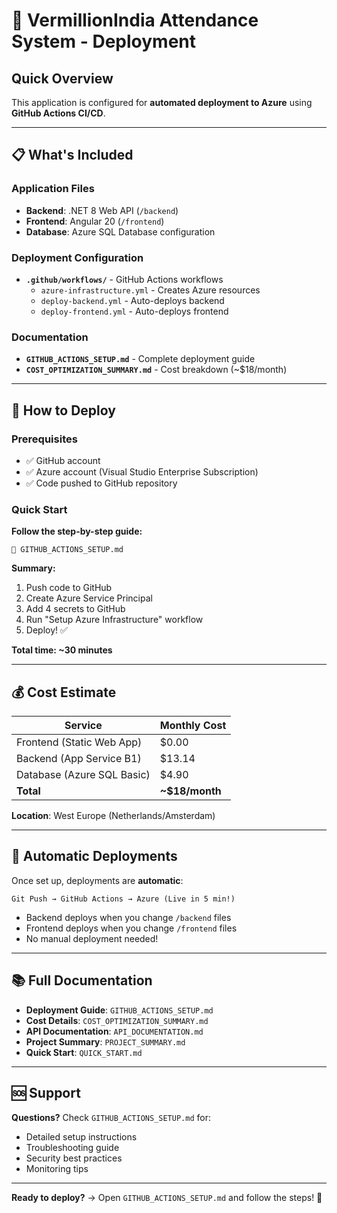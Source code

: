 # 🚀 VermillionIndia Attendance System - Deployment

## Quick Overview

This application is configured for **automated deployment to Azure** using **GitHub Actions CI/CD**.

---

## 📋 What's Included

### Application Files
- **Backend**: .NET 8 Web API (`/backend`)
- **Frontend**: Angular 20 (`/frontend`)
- **Database**: Azure SQL Database configuration

### Deployment Configuration
- **`.github/workflows/`** - GitHub Actions workflows
  - `azure-infrastructure.yml` - Creates Azure resources
  - `deploy-backend.yml` - Auto-deploys backend
  - `deploy-frontend.yml` - Auto-deploys frontend

### Documentation
- **`GITHUB_ACTIONS_SETUP.md`** - Complete deployment guide
- **`COST_OPTIMIZATION_SUMMARY.md`** - Cost breakdown (~$18/month)

---

## 🎯 How to Deploy

### Prerequisites
- ✅ GitHub account
- ✅ Azure account (Visual Studio Enterprise Subscription)
- ✅ Code pushed to GitHub repository

### Quick Start

**Follow the step-by-step guide:**
```
📖 GITHUB_ACTIONS_SETUP.md
```

**Summary:**
1. Push code to GitHub
2. Create Azure Service Principal
3. Add 4 secrets to GitHub
4. Run "Setup Azure Infrastructure" workflow
5. Deploy! ✅

**Total time: ~30 minutes**

---

## 💰 Cost Estimate

| Service | Monthly Cost |
|---------|-------------|
| Frontend (Static Web App) | $0.00 |
| Backend (App Service B1) | $13.14 |
| Database (Azure SQL Basic) | $4.90 |
| **Total** | **~$18/month** |

**Location**: West Europe (Netherlands/Amsterdam)

---

## 🔄 Automatic Deployments

Once set up, deployments are **automatic**:

```
Git Push → GitHub Actions → Azure (Live in 5 min!)
```

- Backend deploys when you change `/backend` files
- Frontend deploys when you change `/frontend` files
- No manual deployment needed!

---

## 📚 Full Documentation

- **Deployment Guide**: `GITHUB_ACTIONS_SETUP.md`
- **Cost Details**: `COST_OPTIMIZATION_SUMMARY.md`
- **API Documentation**: `API_DOCUMENTATION.md`
- **Project Summary**: `PROJECT_SUMMARY.md`
- **Quick Start**: `QUICK_START.md`

---

## 🆘 Support

**Questions?** Check `GITHUB_ACTIONS_SETUP.md` for:
- Detailed setup instructions
- Troubleshooting guide
- Security best practices
- Monitoring tips

---

**Ready to deploy?** → Open `GITHUB_ACTIONS_SETUP.md` and follow the steps! 🚀
